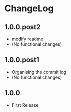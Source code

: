 # ChangeLog

## 1.0.0.post2
* modify readme
* (No functional changes)

## 1.0.0.post1
* Organising the commit log
* (No functional changes)

## 1.0.0
* First Release
